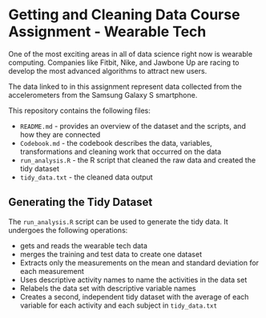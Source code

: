 # Getting and Cleaning Data Course Assignment - Wearable Tech

One of the most exciting areas in all of data science right now is wearable computing. 
Companies like Fitbit, Nike, and Jawbone Up are racing to develop the most advanced algorithms to attract new users. 

The data linked to in this assignment represent data collected from the accelerometers from the Samsung Galaxy S smartphone. 

This repository contains the following files:
 - `README.md` - provides an overview of the dataset and the scripts, and how they are connected
 - `Codebook.md` - the codebook describes the data, variables, transformations and cleaning work that occurred on the data
 - `run_analysis.R` - the R script that cleaned the raw data and created the tidy dataset
 - `tidy_data.txt` - the cleaned data output

## Generating the Tidy Dataset

The `run_analysis.R` script can be used to generate the tidy data. It undergoes the following operations:
  - gets and reads the wearable tech data
  - merges the training and test data to create one dataset
  - Extracts only the measurements on the mean and standard deviation for each measurement
  - Uses descriptive activity names to name the activities in the data set
  - Relabels the data set with descriptive variable names
  - Creates a second, independent tidy dataset with the average of each variable for each activity and each subject in `tidy_data.txt`
